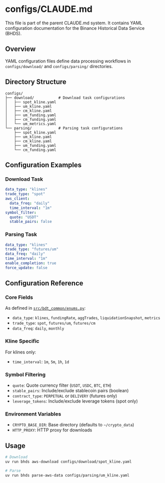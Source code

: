 # configs/CLAUDE.md

This file is part of the parent CLAUDE.md system. It contains YAML configuration documentation for the Binance Historical Data Service (BHDS).

## Overview

YAML configuration files define data processing workflows in `configs/download/` and `configs/parsing/` directories.

## Directory Structure

```
configs/
├── download/           # Download task configurations
│   ├── spot_kline.yaml
│   ├── um_kline.yaml
│   ├── cm_kline.yaml
│   ├── um_funding.yaml
│   ├── cm_funding.yaml
│   └── um_metrics.yaml
└── parsing/            # Parsing task configurations
    ├── spot_kline.yaml
    ├── um_kline.yaml
    ├── cm_kline.yaml
    ├── um_funding.yaml
    └── cm_funding.yaml
```

## Configuration Examples

### Download Task
```yaml
data_type: "klines"
trade_type: "spot"
aws_client:
  data_freq: "daily"
  time_interval: "1m"
symbol_filter:
  quote: "USDT"
  stable_pairs: false
```

### Parsing Task
```yaml
data_type: "klines"
trade_type: "futures/um"
data_freq: "daily"
time_interval: "1m"
enable_completion: true
force_update: false
```

## Configuration Reference

### Core Fields
As defined in [`src/bdt_common/enums.py`](src/bdt_common/enums.py):
- `data_type`: `klines`, `fundingRate`, `aggTrades`, `liquidationSnapshot`, `metrics`
- `trade_type`: `spot`, `futures/um`, `futures/cm`
- `data_freq`: `daily`, `monthly`

### Kline Specific
For klines only:
- `time_interval`: `1m`, `5m`, `1h`, `1d`

### Symbol Filtering
- `quote`: Quote currency filter (`USDT`, `USDC`, `BTC`, `ETH`)
- `stable_pairs`: Include/exclude stablecoin pairs (boolean)
- `contract_type`: `PERPETUAL` or `DELIVERY` (futures only)
- `leverage_tokens`: Include/exclude leverage tokens (spot only)

### Environment Variables
- `CRYPTO_BASE_DIR`: Base directory (defaults to `~/crypto_data`)
- `HTTP_PROXY`: HTTP proxy for downloads

## Usage

```bash
# Download
uv run bhds aws-download configs/download/spot_kline.yaml

# Parse
uv run bhds parse-aws-data configs/parsing/um_kline.yaml
```